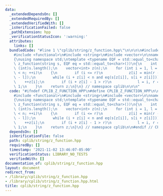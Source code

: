 ```yaml
---
data:
  _extendedDependsOn: []
  _extendedRequiredBy: []
  _extendedVerifiedWith: []
  _isVerificationFailed: false
  _pathExtension: hpp
  _verificationStatusIcon: ':warning:'
  attributes:
    links: []
  bundledCode: "#line 1 \"cplib/string/z_function.hpp\"\n\n\n\n#include <algorithm>\n\
    #include <functional>\n#include <string>\n#include <vector>\n\nnamespace cplib\n\
    {\nusing namespace std;\ntemplate <typename EQF = std::equal_to<char>>\nvector<int>\
    \ z_function(string s, EQF eq = std::equal_to<char>())\n{\n    int         n =\
    \ (int)s.length();\n    vector<int> z(n);\n    for (int i = 1, l = 0, r = 0; i\
    \ < n; ++i)\n    {\n        if (i <= r)\n            z[i] = min(r - i + 1, z[i\
    \ - l]);\n        while (i + z[i] < n and eq(s[z[i]], s[i + z[i]]))\n        \
    \    ++z[i];\n        if (i + z[i] - 1 > r)\n            l = i, r = i + z[i] -\
    \ 1;\n    }\n    return z;\n}\n} // namespace cplib\n\n\n"
  code: "#ifndef CPLIB_Z_FUNCTION_HPP\n#define CPLIB_Z_FUNCTION_HPP\n\n#include <algorithm>\n\
    #include <functional>\n#include <string>\n#include <vector>\n\nnamespace cplib\n\
    {\nusing namespace std;\ntemplate <typename EQF = std::equal_to<char>>\nvector<int>\
    \ z_function(string s, EQF eq = std::equal_to<char>())\n{\n    int         n =\
    \ (int)s.length();\n    vector<int> z(n);\n    for (int i = 1, l = 0, r = 0; i\
    \ < n; ++i)\n    {\n        if (i <= r)\n            z[i] = min(r - i + 1, z[i\
    \ - l]);\n        while (i + z[i] < n and eq(s[z[i]], s[i + z[i]]))\n        \
    \    ++z[i];\n        if (i + z[i] - 1 > r)\n            l = i, r = i + z[i] -\
    \ 1;\n    }\n    return z;\n}\n} // namespace cplib\n\n#endif // CPLIB_Z_FUNCTION_HPP\n"
  dependsOn: []
  isVerificationFile: false
  path: cplib/string/z_function.hpp
  requiredBy: []
  timestamp: '2021-11-02 13:46:07-05:00'
  verificationStatus: LIBRARY_NO_TESTS
  verifiedWith: []
documentation_of: cplib/string/z_function.hpp
layout: document
redirect_from:
- /library/cplib/string/z_function.hpp
- /library/cplib/string/z_function.hpp.html
title: cplib/string/z_function.hpp
---
```

